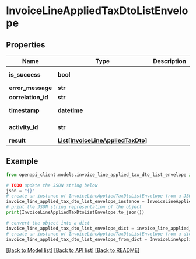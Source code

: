 # InvoiceLineAppliedTaxDtoListEnvelope


## Properties

Name | Type | Description | Notes
------------ | ------------- | ------------- | -------------
**is_success** | **bool** |  | [optional] [readonly] 
**error_message** | **str** |  | [optional] 
**correlation_id** | **str** |  | [optional] 
**timestamp** | **datetime** |  | [optional] [readonly] 
**activity_id** | **str** |  | [optional] [readonly] 
**result** | [**List[InvoiceLineAppliedTaxDto]**](InvoiceLineAppliedTaxDto.md) |  | [optional] 

## Example

```python
from openapi_client.models.invoice_line_applied_tax_dto_list_envelope import InvoiceLineAppliedTaxDtoListEnvelope

# TODO update the JSON string below
json = "{}"
# create an instance of InvoiceLineAppliedTaxDtoListEnvelope from a JSON string
invoice_line_applied_tax_dto_list_envelope_instance = InvoiceLineAppliedTaxDtoListEnvelope.from_json(json)
# print the JSON string representation of the object
print(InvoiceLineAppliedTaxDtoListEnvelope.to_json())

# convert the object into a dict
invoice_line_applied_tax_dto_list_envelope_dict = invoice_line_applied_tax_dto_list_envelope_instance.to_dict()
# create an instance of InvoiceLineAppliedTaxDtoListEnvelope from a dict
invoice_line_applied_tax_dto_list_envelope_from_dict = InvoiceLineAppliedTaxDtoListEnvelope.from_dict(invoice_line_applied_tax_dto_list_envelope_dict)
```
[[Back to Model list]](../README.md#documentation-for-models) [[Back to API list]](../README.md#documentation-for-api-endpoints) [[Back to README]](../README.md)


